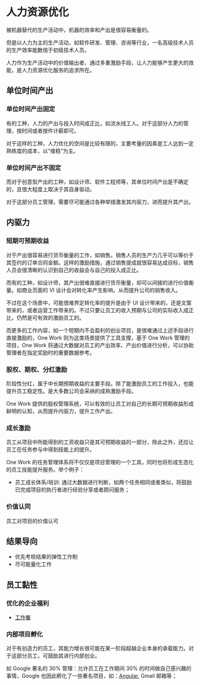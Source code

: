 # 人力资源优化

被机器替代的生产活动中，机器的效率和产出是很容易衡量的。

但是以人力为主的生产活动，如软件研发、管理、咨询等行业，一名高级技术人员的生产效率能数倍于初级技术人员。

人力作为生产活动中的价值输出者，通过多重激励手段，让人力能够产生更大的效能，是人力资源优化服务的追求所在。

## 单位时间产出

### 单位时间产出固定
有的工种，人力的产出与投入时间成正比，如流水线工人。对于这部分人力的管理，按时间或者按件计薪即可。

对于这样的工种，人力优化的空间是比较有限的，主要考量的因素是工人达到一定熟练度的成本，以“维稳”为主。

### 单位时间产出不固定
而对于创意型产出的工种，如设计师、软件工程师等，其单位时间产出是不确定的，且很大程度上取决于其自身驱动。

对于这部分员工管理，需要尽可能通过各种举措激发其内驱力，进而提升其产出。

## 内驱力

### 短期可预期收益

对于产出很容易进行货币衡量的工作，如销售。销售人员的生产力几乎可以等价于其签约的订单合同金额。这样的激励措施，通过销售提成就很容易达成目标，销售人员会很清晰的认识到自己的收益会与自己的投入成正比。

而有的工种，如设计师，其产出很难直接进行货币衡量，却可以间接的进行价值衡量。如商业页面的 VI 设计会对转化率产生影响，从而提升公司的销售收入。

不过在这个场景中，可能很难界定转化率的提升是由于 UI 设计带来的，还是文案带来的，或者运营工作带来的。不过只要让员工的收入预期与公司的实际收入成正比，仍然是可有效的激励员工的。

而更多的工作内容，如一个短期内不会盈利的创业项目，是很难通过上述手段进行直接激励的，One Work 则为这类场景提供了工具支撑，基于 One Work 管理的项目，One Work 将通过大数据对员工的产出效率、产出价值进行分析，可以协助管理者在指定奖励时的重要数据参考。

### 股权、期权、分红激励

阶段性分红，属于中长期预期收益的主要手段。除了能激励员工的工作投入，也能提升员工稳定性。是大多数公司会采纳的成熟激励手段。

One Work 提供的股权管理系统，可以有效的让员工对自己的长期可预期收益形成鲜明的认知，从而提升内驱力，提升工作产出。

### 成长激励

员工从项目中所能得到的工资收益只是其可预期收益的一部分，除此之外，还应让员工在任务参与中得到技能上的提升。

One Work 的任务管理体系将不仅仅是项目管理的一个工具，同时也将形成生态化的员工技能提升服务。举个例子：

* 员工成长体系/培训: 通过大数据进行判断，如两个任务相同或者类似，将鼓励已完成项目的执行者进行经验分享或者顾问服务；

### 价值认同

员工对项目的价值认可

## 结果导向

* 优先考核结果的弹性工作制
* 尽可能量化工作

## 员工黏性

### 优化的企业福利

* [工作餐][1]


### 内部项目孵化

对于有创造力的员工，其能力增长很可能在某一阶段超越企业本身的承载能力。对于这部分员工，可鼓励其进行内部创业。

如 Google 著名的 30% 管理：允许员工在工作期间 30% 的时间做自己感兴趣的事情，Google 也因此孵化了一些著名项目，如：[Angular][2], Gmail 邮箱等；

[1]:	https://github.com/one-work/meal.design
[2]:	https://github.com/angular/angular